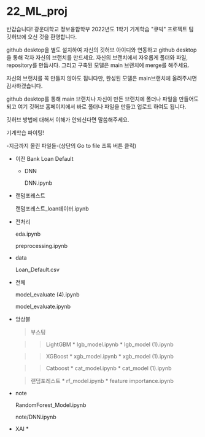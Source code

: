 # 22_ML_proj

반갑습니다!
광운대학교 정보융합학부 2022년도 1학기 기계학습 "큐빅" 프로젝트 팀 깃허브에 오신 것을 환영합니다.

github desktop을 별도 설치하여 자신의 깃허브 아이디와 연동하고
github desktop을 통해 각자 자신의 브랜치를 만드세요.
자신의 브랜치에서 자유롭게 폴더와 파일, repository를 만듭시다.
그리고 구축된 모델은 main 브랜치에 merge를 해주세요.

자신의 브랜치를 꼭 만들지 않아도 됩니다만,
완성된 모델은 main브랜치에 올려주시면 감사하겠습니다.

github desktop를 통해 main 브랜치나 자신이 만든 브랜치에 폴더나 파일을 만들어도 되고
여기 깃허브 홈페이지에서 바로 폴더나 파일을 만들고 업로드 하여도 됩니다.

깃허브 방법에 대해서 이해가 안되신다면 말씀해주세요.

기계학습 파이팅!

-지금까지 올린 파일들-(상단의 Go to file 초록 버튼 클릭)  
* 이전 Bank Loan Default  

  * DNN  
    
    DNN.ipynb  

* 랜덤포레스트

  랜덤포레스트_loan데이터.ipynb  

* 전처리  
  
  eda.ipynb  
  
  preprocessing.ipynb  

* data  
  
  Loan_Default.csv  
 
* 전체  
  
  model_evaluate (4).ipynb  
  
  model_evaluate.ipynb  

* 앙상블

  > 부스팅

  > > LightGBM * lgb_model.ipynb * lgb_model (1).ipynb  

  > > XGBoost * xgb_model.ipynb * xgb_model (1).ipynb  

  > > Catboost * cat_model.ipynb * cat_model (1).ipynb  

  > 랜덤포레스트 * rf_model.ipynb * feature importance.ipynb  

* note  
  
  RandomForest_Model.ipynb  
  
  note/DNN.ipynb  

* XAI *
